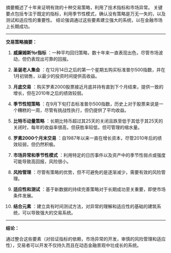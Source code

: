 摘要概述了十年来证明有效的十种交易策略，利用了技术指标和市场异常。 关键要点包括专注于既定的指标，利用季节性模式，确认没有策略是万无一失的，以及测试和适应性的重要性。 结论强调通过这些要素建立强大的系统，以在金融市场上长期成功。

---

 **交易策略摘要：** 

1. **威廉姆斯％r指标** ：一种平均回归策略，数十年来一直表现出色，尽管市场波动，但仍表现出可靠的回报。

2. **圣诞老人集会** ：在12月14日之后的第一个星期五购买标准普尔500指数，并在1月初销售，以最少的投资时间提供高收益。

3. **月底交易** ：购买罗素2000股票接近月底并持有直到下个月结束，提供一致的增长，但在2010年之后的绩效较弱。

4. **季节性短策略** ：在9月下旬打击标准普尔500指数，历史上对于股票来说是一个糟糕的一周，尽管有挑战性执行，但仍提供了平均收益。

5. **比特币动量策略** ：长期比特币超过其25天的关闭且跌至低于其低于其25天的关闭时，每年的收益率很高，但获胜率较低，但可管理的缩水量。

6. **罗素2000个月末交易** ：自1987年以来一直在增长资本，尽管2010年后的绩效较弱，但仍然积极。

7. **市场异常和季节性模式** ：利用特定的日历事件以及资产中的季节性弱点或强度可能导致高回报，风险很小。

8. **风险管理** ：尽管有策略的优势，但不可避免的是逐渐减少，需要有效的风险管理。

9. **适应性和测试** ：基于新数据的持续完善策略对于长期成功至关重要，即使市场条件发展。

10. **结合元素** ：建立具有时间测试方法，对异常的理解和适应性的基础的建筑系统，可以导致强大的交易系统。

---

 **结论：** 

通过整合这些要素（对验证指标的依赖，市场异常的开发，审慎的风险管理和适应性），交易者可以开发不仅持久而且在动态金融景观中壮成长的系统。
